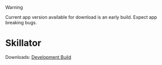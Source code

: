 > [!WARNING]
> Current app version available for download is an early build.
> Expect app breaking bugs.

# Skillator

Downloads:
[Development Build](https://github.com/idntknwlouis/skillator/releases/download/v0.0.1/Skillator-Development-Android.apk)
